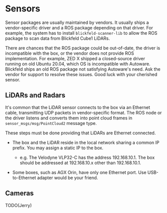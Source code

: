 # Sensors

Sensor packages are usually maintained by vendors. It usually ships a
vendor-specific driver and a ROS package depending on that driver. For
example, the system has to install `blickfeld-scanner-lib` to allow
the ROS package to scan data from Blickfeld Cube1 LiDARs.

There are chances that the ROS package could be out-of-date, the driver
is incompatible with the box, or the vendor does not provide ROS
implementation. For example, ZED X shipped a closed-source driver
running on old Ubuntu 20.04, which OS is incompatible with Autoware.
Blickfeld ships an old ROS package not satisfying Autoware's need. Ask
the vendor for support to resolve these issues. Good luck with your
cherished sensor.

## LiDARs and Radars

It's common that the LiDAR sensor connects to the box via an Ethernet
cable, transmitting UDP packets in vendor-specific format. The ROS
node or the driver listens and converts them into point cloud frames
in `sensor_msgs/msg/PointCloud2` message type.

These steps must be done providing that LiDARs are Ethernet connected.

- The box and the LiDAR reside in the local network sharing a common IP
  prefix. You may assign a static IP to the box.

  - e.g. The Velodyne VLP32-C has the address 192.168.10.1. The box
    should be addressed at 192.168.10.x other than 192.168.10.1.

- Some boxes, such as AGX Orin, have only one Ethernet port. Use
  USB-to-Ethernet adapter would be your friend.

## Cameras

TODO(Jerry)
